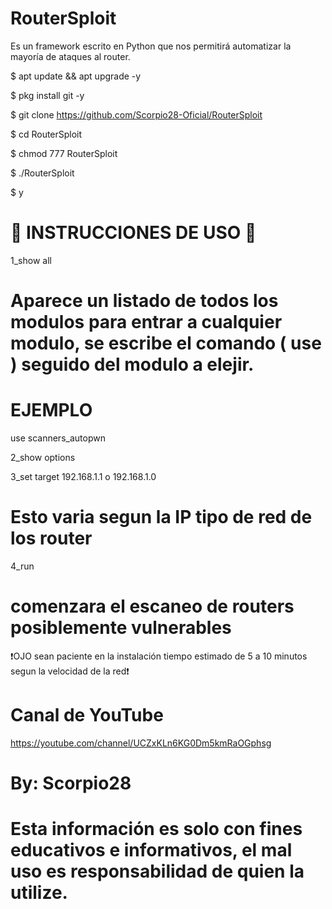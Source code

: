 # RouterSploit
Es un framework escrito en Python que nos permitirá automatizar la mayoría de ataques al router.

$ apt update && apt upgrade -y

$ pkg install git -y

$ git clone https://github.com/Scorpio28-Oficial/RouterSploit

$ cd RouterSploit

$ chmod 777 RouterSploit

$ ./RouterSploit

$ y

# 🦂 INSTRUCCIONES DE USO 🦂

1_show all

# Aparece un listado de todos los modulos para entrar a cualquier modulo, se escribe el comando ( use ) seguido del modulo a elejir.

# EJEMPLO

use scanners_autopwn

2_show options

3_set target 192.168.1.1 o 192.168.1.0


# Esto varia segun la IP tipo de red de los router

4_run

# comenzara el escaneo de routers posiblemente vulnerables

❗OJO sean paciente en la instalación tiempo estimado de 5 a 10 minutos segun la velocidad de la red❗


# Canal de YouTube

https://youtube.com/channel/UCZxKLn6KG0Dm5kmRaOGphsg

# By: Scorpio28

# Esta información es solo con fines educativos e informativos, el mal uso es responsabilidad de quien la utilize.
